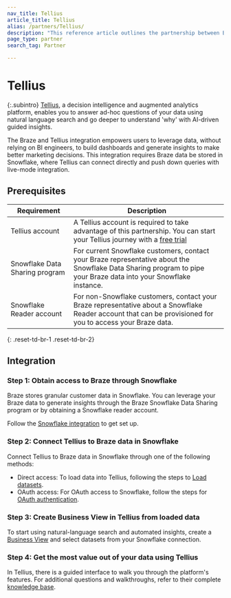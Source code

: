 ```yaml
---
nav_title: Tellius
article_title: Tellius
alias: /partners/Tellius/
description: "This reference article outlines the partnership between Braze and Tellius, a decision intelligence and augmented analytics platform, allowing you to leverage data, without relying on BI engineers, to build dashboards and generate insights to make better marketing decisions."
page_type: partner
search_tag: Partner

---
```


# Tellius

{:.subintro}
[Tellius](https://www.tellius.com/), a decision intelligence and augmented analytics platform, enables you to answer ad-hoc questions of your data using natural language search and go deeper to understand 'why' with AI-driven guided insights.

The Braze and Tellius integration empowers users to leverage data, without relying on BI engineers, to build dashboards and generate insights to make better marketing decisions. This integration requires Braze data be stored in Snowflake, where Tellius can connect directly and push down queries with live-mode integration.

## Prerequisites

| Requirement | Description |
| ----------- | ----------- |
| Tellius account | A Tellius account is required to take advantage of this partnership. You can start your Tellius journey with a [free trial](https://www.tellius.com/free-trial/)|
| Snowflake Data Sharing program | For current Snowflake customers, contact your Braze representative about the Snowflake Data Sharing program to pipe your Braze data into your Snowflake instance.|
| Snowflake Reader account | For non-Snowflake customers, contact your Braze representative about a Snowflake Reader account that can be provisioned for you to access your Braze data.|
{: .reset-td-br-1 .reset-td-br-2}

## Integration

### Step 1: Obtain access to Braze through Snowflake

Braze stores granular customer data in Snowflake. You can leverage your Braze data to generate insights through the Braze Snowflake Data Sharing program or by obtaining a Snowflake reader account. 

Follow the [Snowflake integration]({{site.baseurl}}/partners/data_and_infrastructure_agility/data_warehouses/snowflake/) to get set up. 

### Step 2: Connect Tellius to Braze data in Snowflake

Connect Tellius to Braze data in Snowflake through one of the following methods:

- Direct access: To load data into Tellius, following the steps to [Load datasets](https://help.tellius.com/article/jn6o59d5gk-load-datasets).
- OAuth access: For OAuth access to Snowflake, follow the steps for [OAuth authentication](https://help.tellius.com/article/11517w63b6-oauth-authentication-for-snowflake).

### Step 3: Create Business View in Tellius from loaded data

To start using natural-language search and automated insights, create a [Business View](https://help.tellius.com/article/hy9yvh5tom-create-business-view) and select datasets from your Snowflake connection.

### Step 4: Get the most value out of your data using Tellius

In Tellius, there is a guided interface to walk you through the platform's features. For additional questions and walkthroughs, refer to their complete [knowledge base](https://help.tellius.com/).